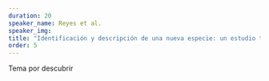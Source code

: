 ```yaml
---
duration: 20
speaker_name: Reyes et al.
speaker_img: 
title: "Identificación y descripción de una nueva especie: un estudio taxonómico y ecológico. Trabajo de Fin de Investigación de (Universidad Catetada)"
order: 5
---
```


Tema por descubrir
